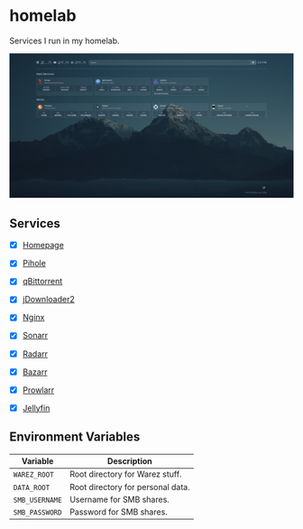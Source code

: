# homelab

Services I run in my homelab.

![Homepage](./static/homepage.png)

## Services

- [x] [Homepage](./homepage)
- [x] [Pihole](./pihole)
- [x] [qBittorrent](./qbittorrent)
- [x] [jDownloader2](./jdownloader2)
- [x] [Nginx](./nginx)
- [x] [Sonarr](./sonarr)
- [x] [Radarr](./radarr)
- [x] [Bazarr](./bazarr)
- [x] [Prowlarr](./prowlarr)
- [x] [Jellyfin](./jellyfin)


## Environment Variables

| Variable      | Description                       |
|---------------|-----------------------------------|
| `WAREZ_ROOT`  | Root directory for Warez stuff.   |
| `DATA_ROOT`   | Root directory for personal data. |
| `SMB_USERNAME`| Username for SMB shares.          |
| `SMB_PASSWORD`| Password for SMB shares.          |
